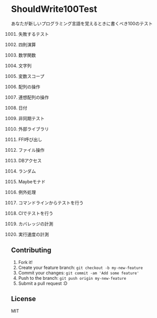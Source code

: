 ShouldWrite100Test
==================

あなたが新しいプログラミング言語を覚えるときに書くべき100のテスト

1001. 失敗するテスト
1002. 四則演算
1003. 数学関数
1004. 文字列
1005. 変数スコープ

2001. 配列の操作
2002. 連想配列の操作
2003. 日付

3001. 非同期テスト

4001. 外部ライブラリ
4002. FFI呼び出し

5001. ファイル操作
5002. DBアクセス

6001. ランダム

7001. Maybeモナド

8001. 例外処理

9001. コマンドラインからテストを行う
9002. CIでテストを行う
9003. カバレッジの計測
9004. 実行速度の計測

## Contributing

1. Fork it!
2. Create your feature branch: `git checkout -b my-new-feature`
3. Commit your changes: `git commit -am 'Add some feature'`
4. Push to the branch: `git push origin my-new-feature`
5. Submit a pull request :D

## License

MIT